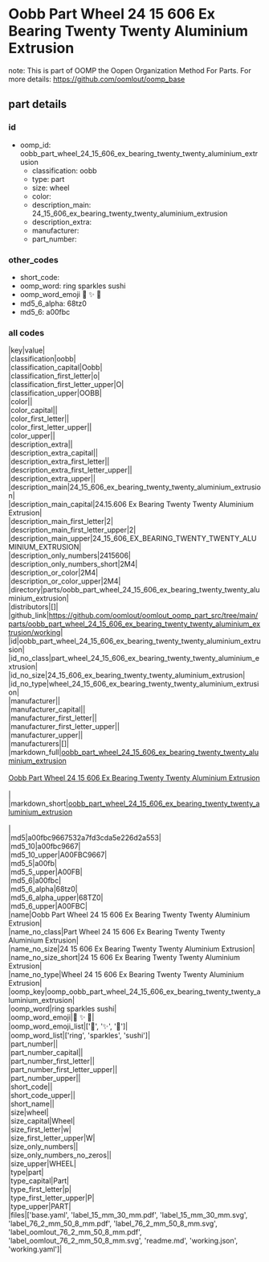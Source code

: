 # Oobb Part Wheel 24 15 606 Ex Bearing Twenty Twenty Aluminium Extrusion  

note: This is part of OOMP the Oopen Organization Method For Parts. For more details: https://github.com/oomlout/oomp_base

##  part details





### id
* oomp_id: oobb_part_wheel_24_15_606_ex_bearing_twenty_twenty_aluminium_extrusion
  * classification: oobb
  * type: part
  * size: wheel
  * color: 
  * description_main: 24_15_606_ex_bearing_twenty_twenty_aluminium_extrusion
  * description_extra: 
  * manufacturer: 
  * part_number: 

### other_codes
* short_code: 
* oomp_word: ring sparkles sushi
* oomp_word_emoji :ring: :sparkles: :sushi:
* md5_6_alpha: 68tz0
* md5_6: a00fbc

### all codes 
|key|value|  
|classification|oobb|  
|classification_capital|Oobb|  
|classification_first_letter|o|  
|classification_first_letter_upper|O|  
|classification_upper|OOBB|  
|color||  
|color_capital||  
|color_first_letter||  
|color_first_letter_upper||  
|color_upper||  
|description_extra||  
|description_extra_capital||  
|description_extra_first_letter||  
|description_extra_first_letter_upper||  
|description_extra_upper||  
|description_main|24_15_606_ex_bearing_twenty_twenty_aluminium_extrusion|  
|description_main_capital|24.15.606 Ex Bearing Twenty Twenty Aluminium Extrusion|  
|description_main_first_letter|2|  
|description_main_first_letter_upper|2|  
|description_main_upper|24_15_606_EX_BEARING_TWENTY_TWENTY_ALUMINIUM_EXTRUSION|  
|description_only_numbers|2415606|  
|description_only_numbers_short|2M4|  
|description_or_color|2M4|  
|description_or_color_upper|2M4|  
|directory|parts/oobb_part_wheel_24_15_606_ex_bearing_twenty_twenty_aluminium_extrusion|  
|distributors|[]|  
|github_link|https://github.com/oomlout/oomlout_oomp_part_src/tree/main/parts/oobb_part_wheel_24_15_606_ex_bearing_twenty_twenty_aluminium_extrusion/working|  
|id|oobb_part_wheel_24_15_606_ex_bearing_twenty_twenty_aluminium_extrusion|  
|id_no_class|part_wheel_24_15_606_ex_bearing_twenty_twenty_aluminium_extrusion|  
|id_no_size|24_15_606_ex_bearing_twenty_twenty_aluminium_extrusion|  
|id_no_type|wheel_24_15_606_ex_bearing_twenty_twenty_aluminium_extrusion|  
|manufacturer||  
|manufacturer_capital||  
|manufacturer_first_letter||  
|manufacturer_first_letter_upper||  
|manufacturer_upper||  
|manufacturers|[]|  
|markdown_full|[oobb_part_wheel_24_15_606_ex_bearing_twenty_twenty_aluminium_extrusion](https://github.com/oomlout/oomlout_oomp_part_src/tree/main/parts/oobb_part_wheel_24_15_606_ex_bearing_twenty_twenty_aluminium_extrusion/working)<br>[](https://github.com/oomlout/oomlout_oomp_part_src/tree/main/parts/oobb_part_wheel_24_15_606_ex_bearing_twenty_twenty_aluminium_extrusion/working)<br>[Oobb Part Wheel 24 15 606 Ex Bearing Twenty Twenty Aluminium Extrusion](https://github.com/oomlout/oomlout_oomp_part_src/tree/main/parts/oobb_part_wheel_24_15_606_ex_bearing_twenty_twenty_aluminium_extrusion/working)<br><br>|  
|markdown_short|[oobb_part_wheel_24_15_606_ex_bearing_twenty_twenty_aluminium_extrusion](https://github.com/oomlout/oomlout_oomp_part_src/tree/main/parts/oobb_part_wheel_24_15_606_ex_bearing_twenty_twenty_aluminium_extrusion/working)<br><br>|  
|md5|a00fbc9667532a7fd3cda5e226d2a553|  
|md5_10|a00fbc9667|  
|md5_10_upper|A00FBC9667|  
|md5_5|a00fb|  
|md5_5_upper|A00FB|  
|md5_6|a00fbc|  
|md5_6_alpha|68tz0|  
|md5_6_alpha_upper|68TZ0|  
|md5_6_upper|A00FBC|  
|name|Oobb Part Wheel 24 15 606 Ex Bearing Twenty Twenty Aluminium Extrusion|  
|name_no_class|Part Wheel 24 15 606 Ex Bearing Twenty Twenty Aluminium Extrusion|  
|name_no_size|24 15 606 Ex Bearing Twenty Twenty Aluminium Extrusion|  
|name_no_size_short|24 15 606 Ex Bearing Twenty Twenty Aluminium Extrusion|  
|name_no_type|Wheel 24 15 606 Ex Bearing Twenty Twenty Aluminium Extrusion|  
|oomp_key|oomp_oobb_part_wheel_24_15_606_ex_bearing_twenty_twenty_aluminium_extrusion|  
|oomp_word|ring sparkles sushi|  
|oomp_word_emoji|:ring: :sparkles: :sushi:|  
|oomp_word_emoji_list|[':ring:', ':sparkles:', ':sushi:']|  
|oomp_word_list|['ring', 'sparkles', 'sushi']|  
|part_number||  
|part_number_capital||  
|part_number_first_letter||  
|part_number_first_letter_upper||  
|part_number_upper||  
|short_code||  
|short_code_upper||  
|short_name||  
|size|wheel|  
|size_capital|Wheel|  
|size_first_letter|w|  
|size_first_letter_upper|W|  
|size_only_numbers||  
|size_only_numbers_no_zeros||  
|size_upper|WHEEL|  
|type|part|  
|type_capital|Part|  
|type_first_letter|p|  
|type_first_letter_upper|P|  
|type_upper|PART|  
|files|['base.yaml', 'label_15_mm_30_mm.pdf', 'label_15_mm_30_mm.svg', 'label_76_2_mm_50_8_mm.pdf', 'label_76_2_mm_50_8_mm.svg', 'label_oomlout_76_2_mm_50_8_mm.pdf', 'label_oomlout_76_2_mm_50_8_mm.svg', 'readme.md', 'working.json', 'working.yaml']|  
